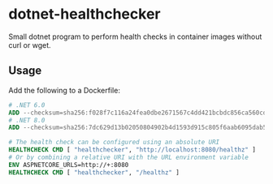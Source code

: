 # dotnet-healthchecker

Small dotnet program to perform health checks in container images without curl or wget.

## Usage

Add the following to a Dockerfile:

```Dockerfile
# .NET 6.0
ADD --checksum=sha256:f028f7c116a24fea0dbe2671567c4dd421bcbdc856ca560cd8727fe7097d1d8d https://github.com/mikaelelkiaer/dotnet-healthchecker/releases/download/1.2.0/healthchecker_net60 /usr/local/bin/healthchecker
# .NET 8.0
ADD --checksum=sha256:7dc629d13b02050804902b4d1593d915c805f6aab6095dab5d0734b4b1b74718 https://github.com/mikaelelkiaer/dotnet-healthchecker/releases/download/1.2.0/healthchecker_net80 /usr/local/bin/healthchecker

# The health check can be configured using an absolute URI
HEALTHCHECK CMD [ "healthchecker", "http://localhost:8080/healthz" ]
# Or by combining a relative URI with the URL environment variable
ENV ASPNETCORE_URLS=http://+:8080
HEALTHCHECK CMD [ "healthchecker", "/healthz" ]
```
